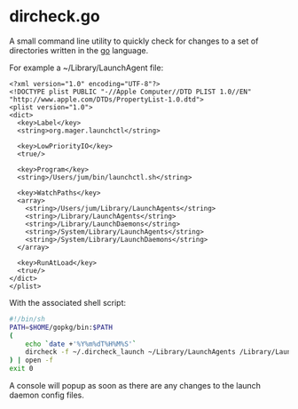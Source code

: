 dircheck.go
===========

A small command line utility to quickly check for changes to a set of
directories written in the [go](http://golang.org) language.

For example a ~/Library/LaunchAgent file:

```plist
<?xml version="1.0" encoding="UTF-8"?>
<!DOCTYPE plist PUBLIC "-//Apple Computer//DTD PLIST 1.0//EN"  "http://www.apple.com/DTDs/PropertyList-1.0.dtd">
<plist version="1.0">
<dict>
  <key>Label</key>
  <string>org.mager.launchctl</string>

  <key>LowPriorityIO</key>
  <true/>

  <key>Program</key>
  <string>/Users/jum/bin/launchctl.sh</string>

  <key>WatchPaths</key>
  <array>
    <string>/Users/jum/Library/LaunchAgents</string>
    <string>/Library/LaunchAgents</string>
    <string>/Library/LaunchDaemons</string>
    <string>/System/Library/LaunchAgents</string>
    <string>/System/Library/LaunchDaemons</string>
  </array>

  <key>RunAtLoad</key>
  <true/>
</dict>
</plist>
```

With the associated shell script:

```sh
#!/bin/sh
PATH=$HOME/gopkg/bin:$PATH
(
	echo `date +'%Y%m%dT%H%M%S'`
	dircheck -f ~/.dircheck_launch ~/Library/LaunchAgents /Library/Launch* /System/Library/Launch*
) | open -f
exit 0
```

A console will popup as soon as there are any changes to the launch daemon
config files.
